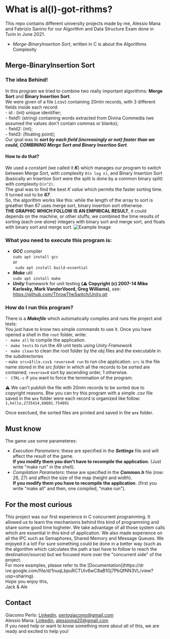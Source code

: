#  What is al(l)-got-rithms?
This repo contains different university projects made by me, Alessio Mana and Fabrizio Sanino for our Algorithm and Data Structure Exam done in Turin in June 2021.</br>
<ul>
 <li><i>Merge-BinaryInsertion Sort</i>, written in C is about the Algorithms Complexity</li>
</ul>

## Merge-BinaryInsertion Sort
   ### The idea Behind!
   In this program we tried to combine two really important algorithms: **Merge Sort** and **Binary Insertion Sort**.<br/>
   We were given of a file (.csv) containing 20mln records, with 3 different fields inside each record:<br/>
     - id    : (int) unique identifier;<br/>
     - field1: (string) containing words extracted from Divina Commedia (we assumed the values don't contain commas or blanks);<br/>
     - field2: (int);<br/>
     - field3: (floating point);<br/>
    Our goal was to **_sort by each field (increasingly or not) faster than we could, COMBINING Merge Sort and Binary Insertion Sort_**.

   #### How to do that?
   We used a constant (we called it **_K_**) which manages our program to switch between Merge Sort, with complexity ```O(n log n)```, and Binary Insertion Sort (basically an Insertion Sort were the split is done by a common binary split) with complexity ```O(n^2)```.
   <br/>The goal was to find the best _K value_ which permits the faster sorting time. It turned out to be **_67_**. <br/>
   So, the algorithm works like this: while the length of the array to sort is greather than 67 uses merge sort, binary insertion sort otherwise. 
     <br/>**THE GRAPHIC WHICH FOLLOW IS AN EMPIRICAL RESULT**, it could depends on the machine, or other stuffs; we combined the time results of sorting (each one alone) integers with binary sort and merge sort, and floats with binary sort and merge sort.
     ![Example Image](https://drive.google.com/uc?export=view&id=10gVZdCfUbVYHKl08gdilEIbAChcBU0Ua)
      
   ### What you need to execute this program is:
   - ***GCC*** compiler <br/>
    ``` sudo apt install gcc ```  <br> or <br> ``` sudo apt install build-essential``` 
   - ***Make*** util <br/>
    ``` sudo apt install make ```
   - ***Unity*** framework for unit testing **(:warning: Copyright (c) 2007-14 Mike Karlesky, Mark VanderVoord, Greg Williams)**, see: https://github.com/ThrowTheSwitch/Unity.git<br/>
   
   ### How do I run this program?
   There is a ***Makefile*** which automatically compiles and runs the project and tests:<br/>
     You just have to know two simple commands to use it. Once you have opened a shell in the ```root``` folder, write: <br/>
     - ``` make all``` to compile the application.<br/>
     - ``` make tests``` to run the 49 unit tests using *Unity Framework*<br/>
     - ``` make clean``` to clean the root folder by the obj files and the executable in the subdirectories<br/>
     - ``` make src=$file.csv$ reverse=0 run ``` to run che application. ```src``` is the file name stored in the *src folder* in which all the records to be sorted are contained; ```reverse=0``` sort by ascending order, 1 otherwise.<br/>
     - ``` CTRL-c``` if you want to force the termination of the program.

   :warning: We can't publish the file with 20mln records to be sorted due to copyright reasons. Btw you can try this program with a simple .csv file saved in the **```src```** folder were each record is organized like follow:<br/>
   ```1,hello,2735414,68601.754091```<br/>
   
   Once exectued, the sorted files are printed and saved in the **```src```** folder.

## Must know
The game use some parameteres:
- *Execution Parameters*: these are specified in the ***Settings*** file and will affect the result of the game. <br/>
  **If you modify them you don't have to recompile the application.** (Just write "make run" in the shell).
- *Compilation Parameters*: these are specified in the ***Common.h*** file (row: 26, 27) and affect the size of the map (height and width). <br/>
  **If you modify them you have to recompile the application.** (first you write "make all" and then, one compiled, "make run").


## For the most curious
This project was our first experience in C concurrent programming. It allowed us to learn the mechanisms behind this kind of programming and share some good time togheter. We take advantage of all those system calls which are essential in this kind of application. We also made experience on all the IPC such as Semaphores, Shared Memory and Message Queues. We enjoyed it a lot!
For sure something could be done in a better way (such as the algorithm which calculates the path a taxi have to follow to reach the destination/source) but we focused more over the "concurrent side" of the project.<br/>
For more examples, please refer to the [Documentation](https://dr
ive.google.com/file/d/1nuqLbpuRCTUlv6wC8aB1Gj7PbQfNN3VL/view?usp=sharing).<br/>
Hope you enjoy this,<br/> 
Jack & Ale

## Contact
Giacomo Perlo: [Linkedin](https://www.linkedin.com/in/giacomo-perlo/), <perlogiacomo@gmail.com><br/>
Alessio Mana: [Linkedin](https://www.linkedin.com/in/alessio-mana-051112175/), <alessioma20@gmail.com><br/> 
If you need help or want to know something more about all of this, we are ready and excited to help you!
